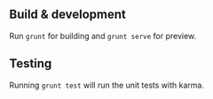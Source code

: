 

## Build & development

Run `grunt` for building and `grunt serve` for preview.

## Testing

Running `grunt test` will run the unit tests with karma.
